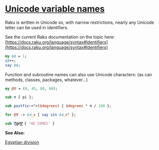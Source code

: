 [1]: https://rosettacode.org/wiki/Unicode_variable_names

# [Unicode variable names][1]

 
Raku is written in Unicode so, with narrow restrictions, nearly any Unicode letter can be used in identifiers.



See the current Raku documentation on the topic here: [https://docs.raku.org/language/syntax#Identifiers](https://docs.raku.org/language/syntax#Identifiers)

```perl
my $Δ = 1;
$Δ++;
say $Δ;
```


Function and subroutine names can also use Unicode characters: (as can methods, classes, packages, whatever...)

```perl
my @ᐁ = (0, 45, 60, 90);

sub π { pi };

sub postfix:<°>($degrees) { $degrees * π / 180 };

for @ᐁ -> $ಠ_ಠ { say sin $ಠ_ಠ° };

sub c͓͈̃͂̋̈̆̽h̥̪͕ͣ͛̊aͨͣ̍͞ơ̱͔̖͖̑̽ș̻̥ͬ̃̈ͩ { 'HE COMES' }
```







**See Also:**

[Egyptian division](https://rosettacode.org/wiki/Egyptian_division#More_.22Egyptian.22_version)
